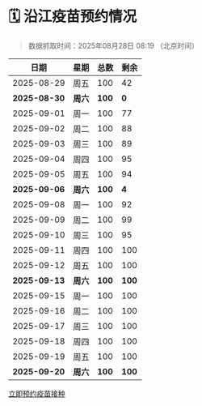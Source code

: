 # 🗓️ 沿江疫苗预约情况

> 数据抓取时间：2025年08月28日 08:19 （北京时间）

| 日期 | 星期 | 总数 | 剩余 |
|------|------|------|------|
| 2025-08-29 | 周五 | 100 | 42 |
| **2025-08-30** | **周六** | **100** | **0** |
| 2025-09-01 | 周一 | 100 | 77 |
| 2025-09-02 | 周二 | 100 | 88 |
| 2025-09-03 | 周三 | 100 | 89 |
| 2025-09-04 | 周四 | 100 | 95 |
| 2025-09-05 | 周五 | 100 | 94 |
| **2025-09-06** | **周六** | **100** | **4** |
| 2025-09-08 | 周一 | 100 | 92 |
| 2025-09-09 | 周二 | 100 | 99 |
| 2025-09-10 | 周三 | 100 | 95 |
| 2025-09-11 | 周四 | 100 | 100 |
| 2025-09-12 | 周五 | 100 | 100 |
| **2025-09-13** | **周六** | **100** | **100** |
| 2025-09-15 | 周一 | 100 | 100 |
| 2025-09-16 | 周二 | 100 | 100 |
| 2025-09-17 | 周三 | 100 | 100 |
| 2025-09-18 | 周四 | 100 | 100 |
| 2025-09-19 | 周五 | 100 | 100 |
| **2025-09-20** | **周六** | **100** | **100** |


<div class="button-container">
<a class="btn" href="http://yfzweb.ishequ.net/#/login" target="_blank">立即预约疫苗接种</a>
</div>
